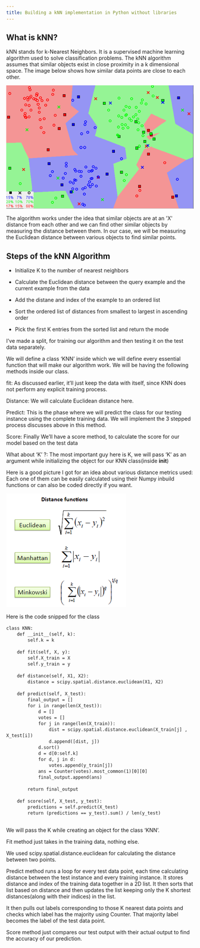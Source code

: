 ```yaml
---
title: Building a kNN implementation in Python without libraries
---
```


## What is kNN?

kNN stands for k-Nearest Neighbors. It is a supervised machine learning algorithm used to solve classification problems. The kNN algorithm assumes that similar objects exist in close proximity in a k dimensional space. The image below shows how similar data points are close to each other. 


![kNN Image](/assets/knn.png "kNN Image")

The algorithm works under the idea that similar objects are at an 'X' distance from each other and we can find other similar objects by measuring the distance between them. In our case, we will be measuring the Euclidean distance between various objects to find similar points.

## Steps of the kNN Algorithm

- Initialize K to the number of nearest neighbors

- Calculate the Euclidean distance between the query example and the current example from the data

- Add the distane and index of the example to an ordered list

- Sort the ordered list of distances from smallest to largest in ascending order

- Pick the first K entries from the sorted list and return the mode

I’ve made a split, for training our algorithm and then testing it on the test data separately.

We will define a class ‘KNN’ inside which we will define every essential function that will make our algorithm work. We will be having the following methods inside our class.

fit: As discussed earlier, it’ll just keep the data with itself, since KNN does not perform any explicit training process.

Distance: We will calculate Euclidean distance here.

Predict: This is the phase where we will predict the class for our testing instance using the complete training data. We will implement the 3 stepped process discusses above in this method.
    
Score: Finally We’ll have a score method, to calculate the score for our model based on the test data

What about ‘K’ ?: The most important guy here is K, we will pass ‘K’ as an argument while initializing the object for our KNN class(inside __init__)

Here is a good picture I got for an idea about various distance metrics used:
Each one of them can be easily calculated using their Numpy inbuild functions or can also be coded directly if you want.

![Distance Image](/assets/distance.png "Distance Formulae")

Here is the code snipped for the class

```
class KNN:
    def __init__(self, k):
        self.k = k
        
    def fit(self, X, y):
        self.X_train = X
        self.y_train = y
        
    def distance(self, X1, X2):
        distance = scipy.spatial.distance.euclidean(X1, X2)
    
    def predict(self, X_test):
        final_output = []
        for i in range(len(X_test)):
            d = []
            votes = []
            for j in range(len(X_train)):
                dist = scipy.spatial.distance.euclidean(X_train[j] , X_test[i])
                d.append([dist, j])
            d.sort()
            d = d[0:self.k]
            for d, j in d:
                votes.append(y_train[j])
            ans = Counter(votes).most_common(1)[0][0]
            final_output.append(ans)
            
        return final_output
    
    def score(self, X_test, y_test):
        predictions = self.predict(X_test)
        return (predictions == y_test).sum() / len(y_test)
    
```

We will pass the K while creating an object for the class ‘KNN’.

Fit method just takes in the training data, nothing else.

We used scipy.spatial.distance.euclidean for calculating the distance between two points.

Predict method runs a loop for every test data point, each time calculating distance between the test instance and every training instance. It stores distance and index of the training data together in a 2D list. It then sorts that list based on distance and then updates the list keeping only the K shortest distances(along with their indices) in the list.

It then pulls out labels corresponding to those K nearest data points and checks which label has the majority using Counter. That majority label becomes the label of the test data point.

Score method just compares our test output with their actual output to find the accuracy of our prediction.


